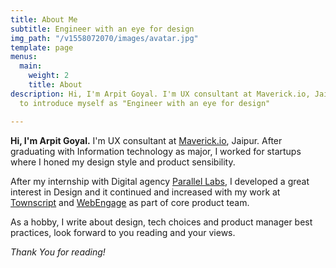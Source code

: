 ```yaml
---
title: About Me
subtitle: Engineer with an eye for design
img_path: "/v1558072070/images/avatar.jpg"
template: page
menus:
  main:
    weight: 2
    title: About
description: Hi, I'm Arpit Goyal. I'm UX consultant at Maverick.io, Jaipur. I prefer
  to introduce myself as "Engineer with an eye for design"

---
```

**Hi, I'm Arpit Goyal.** I'm UX consultant at [Maverick.io](https://www.maverick.io), Jaipur. After graduating with Information technology as major, I worked for startups where I honed my design style and product sensibility.

After my internship with Digital agency [Parallel Labs](https://parallellabs.io/), I developed a great interest in Design and it continued and increased with my work at [Townscript](https://www.townscript.com) and [WebEngage](https://webengage.com) as part of core product team.

As a hobby, I write about design, tech choices and product manager best practices, look forward to you reading and your views.

_Thank You for reading!_